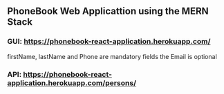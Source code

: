 ## PhoneBook Web Applicattion using the MERN Stack

### GUI: https://phonebook-react-application.herokuapp.com/

firstName, lastName and Phone are mandatory fields the Email is optional

### API: https://phonebook-react-application.herokuapp.com/persons/
